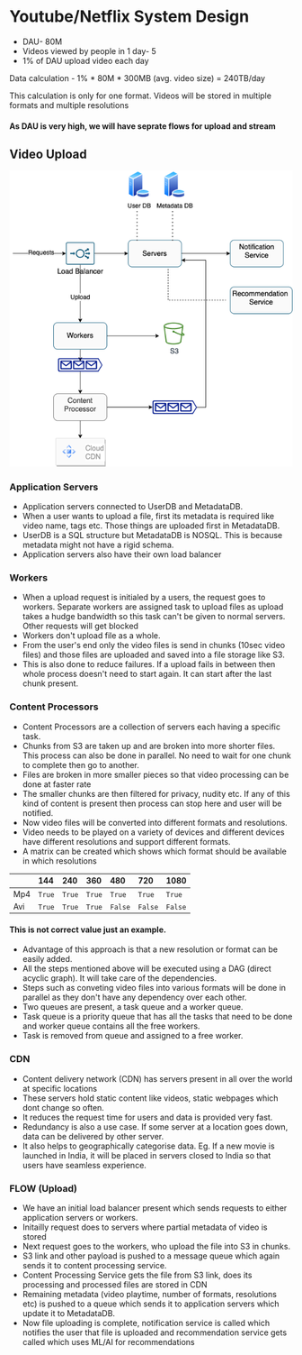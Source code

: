 
# Youtube/Netflix System Design

- DAU- 80M
- Videos viewed by people in 1 day- 5
- 1% of DAU upload video each day

Data calculation - 1% * 80M * 300MB (avg. video size) = 240TB/day

This calculation is only for one format. Videos will be stored in multiple formats and multiple resolutions

#### As DAU is very high, we will have seprate flows for upload and stream

## Video Upload

![alt text](https://github.com/sidhant293/Essential-Algorithms/blob/main/System%20Design/Images/Youtube_Upload_Flow.drawio.png)

### Application Servers

- Application servers connected to UserDB and MetadataDB. 
- When a user wants to upload a file, first its metadata is required like video name, tags etc. Those things are uploaded first in MetadataDB.
- UserDB is a SQL structure but MetadataDB is NOSQL. This is because metadata might not have a rigid schema.
- Application servers also have their own load balancer

### Workers

- When a upload request is initialed by a users, the request goes to workers. Separate workers are assigned task to upload files as upload takes a hudge bandwidth so this task can't be given to normal servers. Other requests will get blocked
- Workers don't upload file as a whole.
- From the user's end only the video files is send in chunks (10sec video files) and those files are uploaded and saved into a file storage like S3.
- This is also done to reduce failures. If a upload fails in between then whole process doesn't need to start again. It can start after the last chunk present.

### Content Processors

- Content Processors are a collection of servers each having a specific task.
- Chunks from S3 are taken up and are broken into more shorter files. This process can also be done in parallel. No need to wait for one chunk to complete then go to another.
- Files are broken in more smaller pieces so that video processing can be done at faster rate
- The smaller chunks are then filtered for privacy, nudity etc. If any of this kind of content is present then process can stop here and user will be notified.
- Now video files will be converted into different formats and resolutions. 
- Video needs to be played on a variety of devices and different devices have different resolutions and support different formats.
- A matrix can be created which shows which format should be available in which resolutions

|| 144 | 240 | 360 | 480 | 720 | 1080 |
| :--   | :-- | :-- | :-- | :-- | :-- | :-- |
| Mp4 | `True` | `True`  | `True`  | `True`  | `True`  | `True`  |
| Avi | `True` | `True`  | `True`  | `False`  | `False`  | `False`  |

#### This is not correct value just an example.
- Advantage of this approach is that a new resolution or format can be easily added.
- All the steps mentioned above will be executed using a DAG (direct acyclic graph). It will take care of the dependencies.
- Steps such as conveting video files into various formats will be done in parallel as they don't have any dependency over each other.
- Two queues are present, a task queue and a worker queue.
- Task queue is a priority queue that has all the tasks that need to be done and worker queue contains all the free workers.
- Task is removed from queue and assigned to a free worker.

### CDN
- Content delivery network (CDN) has servers present in all over the world at specific locations
- These servers hold static content like videos, static webpages which dont change so often.
- It reduces the request time for users and data is provided very fast.
- Redundancy is also a use case. If some server at a location goes down, data can be delivered by other server.
- It also helps to geographically categorise data. Eg. If a new movie is launched in India, it will be placed in servers closed to India so that users have seamless experience.

### FLOW (Upload)
- We have an initial load balancer present which sends requests to either application servers or workers.
- Initailly request does to servers where partial metadata of video is stored
- Next request goes to the workers, who upload the file into S3 in chunks.
- S3 link and other payload is pushed to a message queue which again sends it to content processing service.
- Content Processing Service gets the file from S3 link, does its processing and processed files are stored in CDN
- Remaining metadata (video playtime, number of formats, resolutions etc) is pushed to a queue which sends it to application servers which update it to MetadataDB.
- Now file uploading is complete, notification service is called which notifies the user that file is uploaded and recommendation service gets called which uses ML/AI for recommendations
